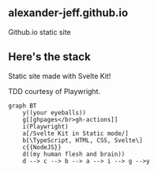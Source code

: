 ## alexander-jeff.github.io

Github.io static site

## Here's the stack

Static site made with Svelte Kit!

TDD courtesy of Playwright.

```mermaid
graph BT
    y((your eyeballs))
    g[[ghpages</br>gh-actions]]
    i(Playwright)
    a[/Svelte Kit in Static mode/]
    b[\TypeScript, HTML, CSS, Svelte\]
    c{{NodeJS}}
    d((my human flesh and brain))
    d --> c --> b --> a --> i --> g -->y
```
